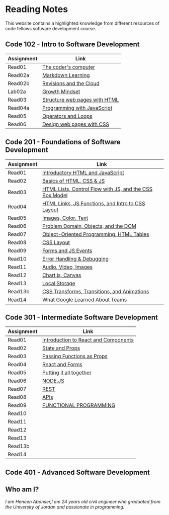 # Reading Notes
This website contains a highlighted knowledge from different resources of code fellows software development course. 

## Code 102 - Intro to Software Development

|       Assignment       |              Link                            |
|------------------------|----------------------------------------------|
|      Read01            |  [The coder's computer](102/read01.md)           |
|      Read02a           |  [Markdown Learning](102/read02a.md)             |
|      Read02b           |  [Revisions and the Cloud](102/read02b.md)       |
|      Lab02a            |  [Growth Mindset](102/labo2a-markdownlearning.md)|
|      Read03            |  [Structure web pages with HTML](102/read03.md)  |
|      Read04a           |  [Programming with JavaScript](102/read04a.md)   |
|      Read05            |  [Operators and Loops](102/read05.md)            |
|      Read06            |  [Design web pages with CSS](102/read06.md)      |




## Code 201 - Foundations of Software Development

|       Assignment       |              Link                            |
|------------------------|----------------------------------------------|
|      Read01            |  [Introductory HTML and JavaScript](201/read01.md)|
|      Read02            |  [Basics of HTML, CSS & JS](201/read02.md)        |
|      Read03            |  [HTML Lists, Control Flow with JS, and the CSS Box Model](201/read03.md)|
|      Read04            |  [HTML Links, JS Functions, and Intro to CSS Layout](201/read04.md)  |
|      Read05            |  [Images, Color, Text](201/read05.md)   |
|      Read06            |  [Problem Domain, Objects, and the DOM](201/read06.md)            |
|      Read07            |  [Object-Oriented Programming, HTML Tables](201/read07.md)      |
|      Read08            |  [CSS Layout](201/read08.md)      |
|      Read09            |  [Forms and JS Events](201/read09.md)      |
|      Read10            |  [Error Handling & Debugging](201/read10.md)      |
|      Read11            |  [Audio, Video, Images](201/read11.md)      |
|      Read12            |  [Chart.js, Canvas](201/read12.md)      |
|      Read13            |  [Local Storage ](201/read13.md)      |
|      Read13b           |  [CSS Transforms, Transitions, and Animations](201/read13b.md)      |
|      Read14            |  [What Google Learned About Teams](201/read14.md)      |


## Code 301 - Intermediate Software Development

|       Assignment       |              Link                            |
|------------------------|----------------------------------------------|
|      Read01            |  [Introduction to React and Components](301/read01.md)|
|      Read02            |  [State and Props](301/read02.md)        |
|      Read03            |  [Passing Functions as Props](301/read03.md)|
|      Read04            |  [React and Forms](301/read04.md)  |
|      Read05            |  [Putting it all together](301/read05.md)   |
|      Read06            |  [NODE.JS](301/read06.md)            |
|      Read07            |  [REST](301/read07.md)      |
|      Read08            |  [APIs](301/read08.md)      |
|      Read09            |  [FUNCTIONAL PROGRAMMING](301/read09.md)      |
|      Read10            |  [](301/read10.md)      |
|      Read11            |  [](301/read11.md)      |
|      Read12            |  [](301/read12.md)      |
|      Read13            |  [](301/read13.md)      |
|      Read13b           |  [](301/read13b.md)      |
|      Read14            |  [](301/read14.md)      |

## Code 401 - Advanced Software Development


## Who am I?

*I am Haneen Abonser,I am 24 years old civil engineer who graduated from the University of Jordan and passionate in programming.*
